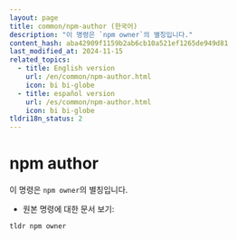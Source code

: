 ```yaml
---
layout: page
title: common/npm-author (한국어)
description: "이 명령은 `npm owner`의 별칭입니다."
content_hash: aba42909f1159b2ab6cb10a521ef1265de949d81
last_modified_at: 2024-11-15
related_topics:
  - title: English version
    url: /en/common/npm-author.html
    icon: bi bi-globe
  - title: español version
    url: /es/common/npm-author.html
    icon: bi bi-globe
tldri18n_status: 2
---
```

# npm author

이 명령은 `npm owner`의 별칭입니다.

- 원본 명령에 대한 문서 보기:

`tldr npm owner`
